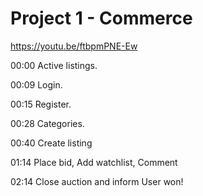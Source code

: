 # Project 1 - Commerce

https://youtu.be/ftbpmPNE-Ew

00:00 Active listings.

00:09 Login.

00:15 Register.

00:28 Categories.

00:40 Create listing

01:14 Place bid, Add watchlist, Comment

02:14 Close auction and inform User won!
